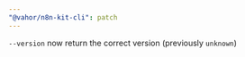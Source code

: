 ```yaml
---
"@vahor/n8n-kit-cli": patch
---
```


`--version` now return the correct version (previously `unknown`)
